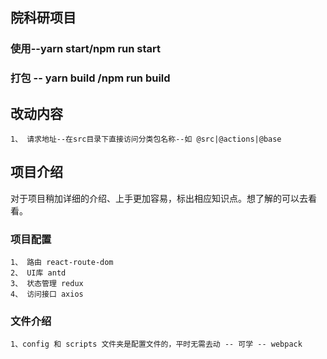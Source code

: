 ## 院科研项目

### 使用--yarn start/npm run start

### 打包 -- yarn build /npm run build

## 改动内容
    1、 请求地址--在src目录下直接访问分类包名称--如 @src|@actions|@base 

## 项目介绍
对于项目稍加详细的介绍、上手更加容易，标出相应知识点。想了解的可以去看看。
### 项目配置
    1、 路由 react-route-dom
    2、 UI库 antd
    3、 状态管理 redux
    4、 访问接口 axios 

### 文件介绍
    1、config 和 scripts 文件夹是配置文件的，平时无需去动 -- 可学 -- webpack
